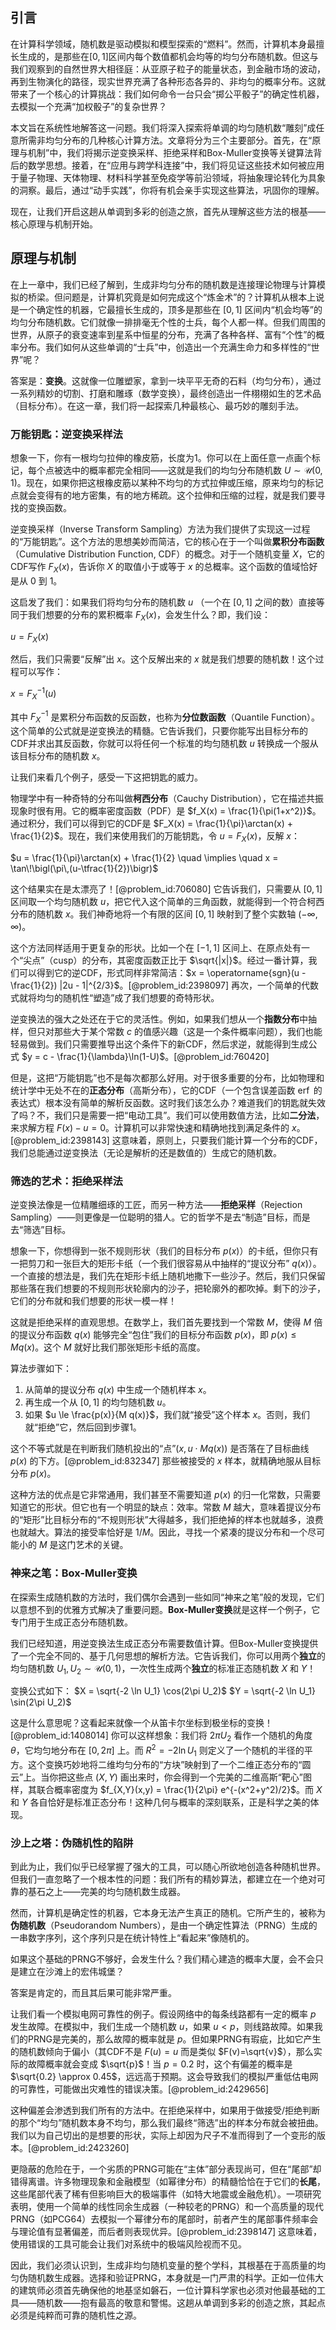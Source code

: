 ## 引言
在计算科学领域，随机数是驱动模拟和模型探索的“燃料”。然而，计算机本身最擅长生成的，是那些在$[0, 1]$区间内每个数值都机会均等的均匀分布随机数。但这与我们观察到的自然世界大相径庭：从亚原子粒子的能量状态，到金融市场的波动，再到生物演化的路径，现实世界充满了各种形态各异的、非均匀的概率分布。这就带来了一个核心的计算挑战：我们如何命令一台只会“掷公平骰子”的确定性机器，去模拟一个充满“加权骰子”的复杂世界？

本文旨在系统性地解答这一问题。我们将深入探索将单调的均匀随机数“雕刻”成任意所需非均匀分布的几种核心计算方法。文章将分为三个主要部分。首先，在“原理与机制”中，我们将揭示逆变换采样、拒绝采样和Box-Muller变换等关键算法背后的数学思想。接着，在“应用与跨学科连接”中，我们将见证这些技术如何被应用于量子物理、天体物理、材料科学甚至免疫学等前沿领域，将抽象理论转化为具象的洞察。最后，通过“动手实践”，你将有机会亲手实现这些算法，巩固你的理解。

现在，让我们开启这趟从单调到多彩的创造之旅，首先从理解这些方法的根基——核心原理与机制开始。

## 原理与机制

在上一章中，我们已经了解到，生成非均匀分布的随机数是连接理论物理与计算模拟的桥梁。但问题是，计算机究竟是如何完成这个“炼金术”的？计算机从根本上说是一个确定性的机器，它最擅长生成的，顶多是那些在 $[0, 1]$ 区间内“机会均等”的均匀分布随机数。它们就像一排排毫无个性的士兵，每个人都一样。但我们周围的世界，从原子的衰变速率到星系中恒星的分布，充满了各种各样、富有“个性”的概率分布。我们如何从这些单调的“士兵”中，创造出一个充满生命力和多样性的“世界”呢？

答案是：**变换**。这就像一位雕塑家，拿到一块平平无奇的石料（均匀分布），通过一系列精妙的切割、打磨和雕琢（数学变换），最终创造出一件栩栩如生的艺术品（目标分布）。在这一章，我们将一起探索几种最核心、最巧妙的雕刻手法。

### 万能钥匙：逆变换采样法

想象一下，你有一根均匀拉伸的橡皮筋，长度为1。你可以在上面任意一点画个标记，每个点被选中的概率都完全相同——这就是我们的均匀分布随机数 $U \sim \mathcal{U}(0, 1)$。现在，如果你把这根橡皮筋以某种不均匀的方式拉伸或压缩，原来均匀的标记点就会变得有的地方密集，有的地方稀疏。这个拉伸和压缩的过程，就是我们要寻找的变换函数。

逆变换采样（Inverse Transform Sampling）方法为我们提供了实现这一过程的“万能钥匙”。这个方法的思想美妙而简洁，它的核心在于一个叫做**累积分布函数**（Cumulative Distribution Function, CDF）的概念。对于一个随机变量 $X$，它的CDF写作 $F_X(x)$，告诉你 $X$ 的取值小于或等于 $x$ 的总概率。这个函数的值域恰好是从 0 到 1。

这启发了我们：如果我们将均匀分布的随机数 $u$ （一个在 $[0,1]$ 之间的数）直接等同于我们想要的分布的累积概率 $F_X(x)$，会发生什么？即，我们设：

$u = F_X(x)$

然后，我们只需要“反解”出 $x$。这个反解出来的 $x$ 就是我们想要的随机数！这个过程可以写作：

$x = F_X^{-1}(u)$

其中 $F_X^{-1}$ 是累积分布函数的反函数，也称为**分位数函数**（Quantile Function）。这个简单的公式就是逆变换法的精髓。它告诉我们，只要你能写出目标分布的CDF并求出其反函数，你就可以将任何一个标准的均匀随机数 $u$ 转换成一个服从该目标分布的随机数 $x$。

让我们来看几个例子，感受一下这把钥匙的威力。

物理学中有一种奇特的分布叫做**柯西分布**（Cauchy Distribution），它在描述共振现象时很有用。它的概率密度函数（PDF）是 $f_X(x) = \frac{1}{\pi(1+x^2)}$。通过积分，我们可以得到它的CDF是 $F_X(x) = \frac{1}{\pi}\arctan(x) + \frac{1}{2}$。现在，我们来使用我们的万能钥匙，令 $u = F_X(x)$，反解 $x$：

$u = \frac{1}{\pi}\arctan(x) + \frac{1}{2} \quad \implies \quad x = \tan\!\bigl(\pi\,(u-\tfrac{1}{2})\bigr)$

这个结果实在是太漂亮了！[@problem_id:706080] 它告诉我们，只需要从 $[0, 1]$ 区间取一个均匀随机数 $u$，把它代入这个简单的三角函数，就能得到一个符合柯西分布的随机数 $x$。我们神奇地将一个有限的区间 $[0, 1]$ 映射到了整个实数轴 $(-\infty, \infty)$。

这个方法同样适用于更复杂的形状。比如一个在 $[-1, 1]$ 区间上、在原点处有一个“尖点”（cusp）的分布，其密度函数正比于 $\sqrt{|x|}$。经过一番计算，我们可以得到它的逆CDF，形式同样非常简洁：$x = \operatorname{sgn}(u - \frac{1}{2}) |2u - 1|^{2/3}$。[@problem_id:2398097] 再次，一个简单的代数式就将均匀的随机性“塑造”成了我们想要的奇特形状。

逆变换法的强大之处还在于它的灵活性。例如，如果我们想从一个**指数分布**中抽样，但只对那些大于某个常数 $c$ 的值感兴趣（这是一个条件概率问题），我们也能轻易做到。我们只需要推导出这个条件下的新CDF，然后求逆，就能得到生成公式 $y = c - \frac{1}{\lambda}\ln(1-U)$。[@problem_id:760420]

但是，这把“万能钥匙”也不是每次都那么好用。对于很多重要的分布，比如物理和统计学中无处不在的**正态分布**（高斯分布），它的CDF（一个包含误差函数 $\operatorname{erf}$ 的表达式）根本没有简单的解析反函数。这时我们该怎么办？难道我们的钥匙就失效了吗？不，我们只是需要一把“电动工具”。我们可以使用数值方法，比如**二分法**，来求解方程 $F(x) - u = 0$。计算机可以非常快速和精确地找到满足条件的 $x$。[@problem_id:2398143] 这意味着，原则上，只要我们能计算一个分布的CDF，我们总能通过逆变换法（无论是解析的还是数值的）生成它的随机数。

### 筛选的艺术：拒绝采样法

逆变换法像是一位精雕细琢的工匠，而另一种方法——**拒绝采样**（Rejection Sampling）——则更像是一位聪明的猎人。它的哲学不是去“制造”目标，而是去“筛选”目标。

想象一下，你想得到一张不规则形状（我们的目标分布 $p(x)$）的卡纸，但你只有一把剪刀和一张巨大的矩形卡纸（一个我们很容易从中抽样的“提议分布” $q(x)$）。一个直接的想法是，我们先在矩形卡纸上随机地撒下一些沙子。然后，我们只保留那些落在我们想要的不规则形状轮廓内的沙子，把轮廓外的都吹掉。剩下的沙子，它们的分布就和我们想要的形状一模一样！

这就是拒绝采样的直观思想。在数学上，我们首先要找到一个常数 $M$，使得 $M$ 倍的提议分布函数 $q(x)$ 能够完全“包住”我们的目标分布函数 $p(x)$，即 $p(x) \le Mq(x)$。这个 $M$ 就好比我们那张矩形卡纸的高度。

算法步骤如下：
1. 从简单的提议分布 $q(x)$ 中生成一个随机样本 $x$。
2. 再生成一个从 $[0, 1]$ 的均匀随机数 $u$。
3. 如果 $u \le \frac{p(x)}{M q(x)}$，我们就“接受”这个样本 $x$。否则，我们就“拒绝”它，然后回到步骤1。

这个不等式就是在判断我们随机投出的“点”$(x, u \cdot Mq(x))$ 是否落在了目标曲线 $p(x)$ 的下方。[@problem_id:832347] 那些被接受的 $x$ 样本，就精确地服从目标分布 $p(x)$。

这种方法的优点是它非常通用，我们甚至不需要知道 $p(x)$ 的归一化常数，只需要知道它的形状。但它也有一个明显的缺点：效率。常数 $M$ 越大，意味着提议分布的“矩形”比目标分布的“不规则形状”大得越多，我们拒绝掉的样本也就越多，浪费也就越大。算法的接受率恰好是 $1/M$。因此，寻找一个紧凑的提议分布和一个尽可能小的 $M$ 是这门艺术的关键。

### 神来之笔：Box-Muller变换

在探索生成随机数的方法时，我们偶尔会遇到一些如同“神来之笔”般的发现，它们以意想不到的优雅方式解决了重要问题。**Box-Muller变换**就是这样一个例子，它专门用于生成正态分布随机数。

我们已经知道，用逆变换法生成正态分布需要数值计算。但Box-Muller变换提供了一个完全不同的、基于几何思想的解析方法。它告诉我们，你可以用两个**独立**的均匀随机数 $U_1, U_2 \sim \mathcal{U}(0,1)$，一次性生成两个**独立**的标准正态随机数 $X$ 和 $Y$！

变换公式如下：
$X = \sqrt{-2 \ln U_1} \cos(2\pi U_2)$
$Y = \sqrt{-2 \ln U_1} \sin(2\pi U_2)$

这是什么意思呢？这看起来就像一个从笛卡尔坐标到极坐标的变换！[@problem_id:1408014] 你可以这样想象：我们将 $2\pi U_2$ 看作一个随机的角度 $\theta$，它均匀地分布在 $[0, 2\pi]$ 上。而 $R^2 = -2 \ln U_1$ 则定义了一个随机的半径的平方。这个变换巧妙地将二维均匀分布的“方块”映射到了一个二维正态分布的“圆云”上。当你把这些点 $(X,Y)$ 画出来时，你会得到一个完美的二维高斯“靶心”图样，其联合概率密度为 $f_{X,Y}(x,y) = \frac{1}{2\pi} e^{-(x^2+y^2)/2}$。而 $X$ 和 $Y$ 各自恰好是标准正态分布！这种几何与概率的深刻联系，正是科学之美的体现。

### 沙上之塔：伪随机性的陷阱

到此为止，我们似乎已经掌握了强大的工具，可以随心所欲地创造各种随机世界。但我们一直忽略了一个根本性的问题：我们所有的精妙算法，都建立在一个绝对可靠的基石之上——完美的均匀随机数生成器。

然而，计算机是确定性的机器，它本身无法产生真正的随机。它所产生的，被称为**伪随机数**（Pseudorandom Numbers），是由一个确定性算法（PRNG）生成的一串数字序列，这个序列只是在统计特性上“看起来”像随机的。

如果这个基础的PRNG不够好，会发生什么？我们精心建造的概率大厦，会不会只是建立在沙滩上的宏伟城堡？

答案是肯定的，而且其后果可能非常严重。

让我们看一个模拟电网可靠性的例子。假设网络中的每条线路都有一定的概率 $p$ 发生故障。在模拟中，我们生成一个随机数 $u$，如果 $u < p$，则线路故障。如果我们的PRNG是完美的，那么故障的概率就是 $p$。但如果PRNG有瑕疵，比如它产生的随机数倾向于偏小（其CDF不是 $F(u)=u$ 而是类似 $F(v)=\sqrt{v}$），那么实际的故障概率就会变成 $\sqrt{p}$！当 $p=0.2$ 时，这个有偏差的概率是 $\sqrt{0.2} \approx 0.45$，远远高于预期。这会导致我们的模拟严重低估电网的可靠性，可能做出灾难性的错误决策。[@problem_id:2429656]

这种偏差会渗透到我们所有的方法中。在拒绝采样中，如果用于做接受/拒绝判断的那个“均匀”随机数本身不均匀，那么我们最终“筛选”出的样本分布就会被扭曲。我们以为自己切出的是想要的形状，实际上却因为尺子不准而得到了一个变形的版本。[@problem_id:2423260]

更隐蔽的危险在于，一个劣质的PRNG可能在“主体”部分表现尚可，但在“尾部”却错得离谱。许多物理现象和金融模型（如幂律分布）的精髓恰恰在于它们的**长尾**，这些尾部代表了稀有但影响巨大的极端事件（如特大地震或金融危机）。一项研究表明，使用一个简单的线性同余生成器（一种较老的PRNG）和一个高质量的现代PRNG（如PCG64）去模拟一个幂律分布的尾部时，前者产生的尾部事件频率会与理论值有显著偏差，而后者则表现优异。[@problem_id:2398147] 这意味着，使用错误的工具可能会让我们对系统中的极端风险视而不见。

因此，我们必须认识到，生成非均匀随机变量的整个学科，其根基在于高质量的均匀伪随机数生成器。选择和验证PRNG，本身就是一门严肃的科学。正如一位伟大的建筑师必须首先确保他的地基坚如磐石，一位计算科学家也必须对他最基础的工具——随机数——抱有最高的敬意和警惕。这趟从单调到多彩的创造之旅，其起点必须是纯粹而可靠的随机性之源。